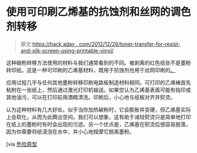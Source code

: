 # 使用可印刷乙烯基的抗蚀剂和丝网的调色剂转移

> 原文:[https://hack aday . com/2012/12/26/toner-transfer-for-resist-and-silk-screen-using-printable-vinyl/](https://hackaday.com/2012/12/26/toner-transfer-for-resist-and-silk-screen-using-printable-vinyl/)

这种碳粉转移方法使用的材料与我们通常看到的不同。被剥离的红色纸张不是墨粉转印纸。这是一种可印刷的乙烯基材料，既用于抗蚀剂也用于丝网印刷的[。](http://en.electroni-city.com/silkscreen-with-vinyl-sticker-pcb/)

应用过程几乎与任何其他墨粉转移印刷电路板制造材料相同。可打印的乙烯棒首先粘附在一张纸上，然后通过激光打印机输送。如果您认为乙烯基表面可能有指印或其他油污，可以在打印前用酒精清洗。印刷后，小心地与纸板对齐并熨烫。

认为这种材料有几大好处。似乎当你加热碳粉时，它会膨胀并变硬，但乙烯基实际上会软化，从而为此腾出空间。我们可以想象，这有助于减轻熨烫只是简单地打印在纸上的墨粉时有时会出现的污迹。另一个优点是，乙烯基在熨烫后很容易脱落，因为你需要将纸浸泡在水中，并小心地按摩它脱离墨粉。

[via [危险原型](http://dangerousprototypes.com/2012/12/19/silkscreen-pcbs-with-vinyl-stickers-and-toner-transfer/)